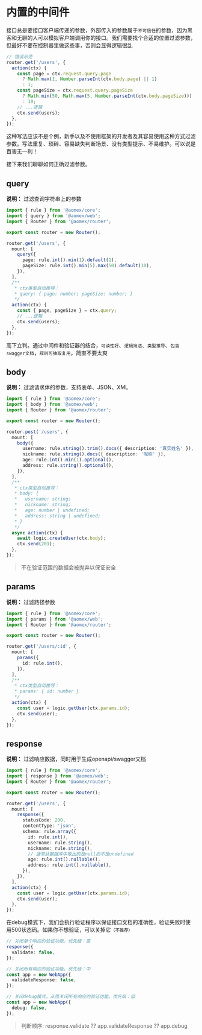 # 内置的中间件

接口总是要接口客户端传递的参数，外部传入的参数属于`不可信任`的参数，因为黑客和无聊的人可以模拟客户端调用你的接口。我们需要找个合适的位置过滤参数，但最好不要在控制器里做这些事，否则会显得逻辑很乱

```typescript
// 错误示范
router.get('/users', {
  action(ctx) {
    const page = ctx.request.query.page
      ? Math.max(1, Number.parseInt(ctx.body.page) || 1)
      : 1;
    const pageSize = ctx.request.query.pageSize
      ? Math.min(50, Math.max(5, Number.parseInt(ctx.body.pageSize))) || 10
      : 10;
    // ...逻辑
    ctx.send(users);
  },
});
```

这种写法应该不是个例，新手以及不使用框架的开发者及其容易使用这种方式过滤参数。写法重复、琐碎、容易缺失判断场景、没有类型提示、不易维护。可以说是百害无一利！

接下来我们聊聊如何正确过滤参数。

## query

**说明：** 过滤查询字符串上的参数

```typescript
import { rule } from '@aomex/core';
import { query } from '@aomex/web';
import { Router } from '@aomex/router';

export const router = new Router();

router.get('/users', {
  mount: [
    query({
      page: rule.int().min(1).default(1),
      pageSize: rule.int().min(5).max(50).default(10),
    }),
  ],
  /**
   * ctx类型自动推导：
   * query: { page: number; pageSize: number; }
   */
  action(ctx) {
    const { page, pageSize } = ctx.query;
    // ...逻辑
    ctx.send(users);
  },
});
```

高下立判。通过中间件和验证器的结合，`可读性好`、`逻辑简洁`、`类型推导`、`包含swagger文档`，`规则可抽取复用`，简直不要太爽

## body

**说明：** 过滤请求体的参数，支持表单、JSON、XML

```typescript
import { rule } from '@aomex/core';
import { body } from '@aomex/web';
import { Router } from '@aomex/router';

export const router = new Router();

router.post('/users', {
  mount: [
    body({
      username: rule.string().trim().docs({ description: '真实姓名' }),
      nickname: rule.string().docs({ description: '昵称' }),
      age: rule.int().min(1).optional(),
      address: rule.string().optional(),
    }),
  ],
  /**
   * ctx类型自动推导：
   * body: {
   *   username: string;
   *   nickname: string;
   *   age: number | undefined;
   *   address: string | undefined;
   * }
   */
  async action(ctx) {
    await logic.createUser(ctx.body);
    ctx.send(201);
  },
});
```

> 不在验证范围的数据会被抛弃以保证安全

## params

**说明：** 过滤路径参数

```typescript
import { rule } from '@aomex/core';
import { params } from '@aomex/web';
import { Router } from '@aomex/router';

export const router = new Router();

router.get('/users/:id', {
  mount: [
    params({
      id: rule.int(),
    }),
  ],
  /**
   * ctx类型自动推导：
   * params: { id: number }
   */
  action(ctx) {
    const user = logic.getUser(ctx.params.id);
    ctx.send(user);
  },
});
```

## response

**说明：** 过滤响应数据，同时用于生成openapi/swagger文档

```typescript
import { rule } from '@aomex/core';
import { response } from '@aomex/web';
import { Router } from '@aomex/router';

export const router = new Router();

router.get('/users', {
  mount: [
    response({
      statusCode: 200,
      contentType: 'json',
      schema: rule.array({
        id: rule.int(),
        username: rule.string(),
        nickname: rule.string(),
        // 通常从数据库中取出的是null而不是undefined
        age: rule.int().nullable(),
        address: rule.int().nullable(),
      }),
    }),
  ],
  action(ctx) {
    const user = logic.getUser(ctx.params.id);
    ctx.send(user);
  },
});
```

在debug模式下，我们会执行验证程序以保证接口文档的准确性，验证失败时使用500状态码。如果你不想验证，可以关掉它<small>（不推荐）</small>

```typescript
// 关闭单个响应的验证功能。优先级：高
response({
  validate: false,
});

// 关闭所有响应的验证功能。优先级：中
const app = new WebApp({
  validateResponse: false,
});

// 关闭debug模式，从而关闭所有响应的验证功能。优先级：低
const app = new WebApp({
  debug: false,
});
```

> 判断顺序: response.validate ?? app.validateResponse ?? app.debug
